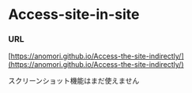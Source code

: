# Access-site-in-site

### URL
[https://anomori.github.io/Access-the-site-indirectly/](https://anomori.github.io/Access-the-site-indirectly/)

スクリーンショット機能はまだ使えません
